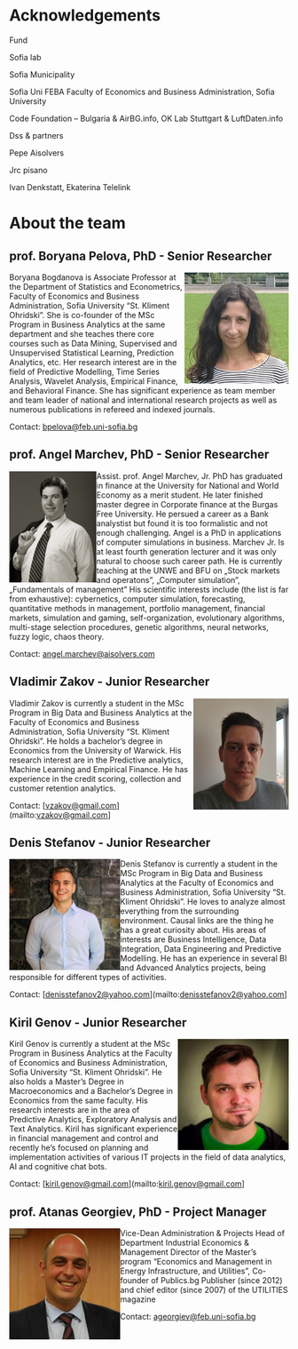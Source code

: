 # Acknowledgements

Fund

Sofia lab

Sofia Municipality

Sofia Uni FEBA
Faculty of Economics and Business Administration, Sofia University

Code Foundation – Bulgaria &amp; AirBG.info, OK Lab Stuttgart &amp; LuftDaten.info

Dss &amp; partners

Pepe Aisolvers

Jrc pisano

Ivan Denkstatt, Ekaterina Telelink


# About the team

## prof. Boryana Pelova, PhD - Senior Researcher
<img align="right" height="200" src="/media/b_pelova.jpg">

Boryana Bogdanova is Associate Professor at the Department of Statistics and Econometrics, Faculty of Economics and Business Administration, Sofia University “St. Kliment Ohridski”. She is co-founder of the MSc Program in Business Analytics at the same department and she teaches there core courses such as Data Mining, Supervised and Unsupervised Statistical Learning, Prediction Analytics, etc. Her research interest are in the field of Predictive Modelling, Time Series Analysis, Wavelet Analysis, Empirical Finance, and Behavioral Finance. She has significant experience as team member and team leader of national and international research projects as well as numerous publications in refereed and indexed journals.

Contact: [bpelova@feb.uni-sofia.bg](mailto:bpelova@feb.uni-sofia.bg)


## prof. Angel Marchev, PhD - Senior Researcher
<img align="left" height="200" src="/media/a_marchev.jpg">
Assist. prof. Angel Marchev, Jr. PhD has graduated in finance at the University for National and World Economy as a merit student. He later finished master degree in Corporate finance at the Burgas Free University. He persued a career as a Bank analystist but found it is too formalistic and not enough challenging. Angel is a PhD in applications of computer simulations in business. Marchev Jr. Is at least fourth  generation lecturer and it was only natural to choose such career path. He is currently teaching at the UNWE and BFU on „Stock markets and operatons”, „Computer simulation”, „Fundamentals of management”
His scientific interests include (the list is far from exhaustive): cybernetics, computer simulation, forecasting, quantitative methods in management, portfolio management, financial markets, simulation and gaming, self-organization, evolutionary algorithms, multi-stage selection procedures, genetic algorithms, neural networks, fuzzy logic, chaos theory.

Contact: [angel.marchev@aisolvers.com](mailto:angel.marchev@aisolvers.com)


## Vladimir Zakov - Junior Researcher
<img align="right" height="200" src="/media/vlado_zakov.jpg">
Vladimir Zakov is currently a student in the MSc Program in Big Data and Business Analytics at the Faculty of Economics and Business Administration, Sofia University “St. Kliment Ohridski”. He holds a bachelor’s degree in Economics from the University of Warwick. His research interest are in the Predictive analytics, Machine Learning and Empirical Finance. He has experience in the credit scoring, collection and customer retention analytics.

Contact: [vzakov@gmail.com](mailto:vzakov@gmail.com]


## Denis Stefanov - Junior Researcher
<img align="left" height="200" src="/media/denis_stefanov.jpg">
Denis Stefanov is currently a student in the MSc Program in Big Data and Business Analytics at the Faculty of Economics and Business Administration, Sofia University “St. Kliment Ohridski”. He loves to analyze almost everything from the surrounding environment. Causal links are the thing he has a great curiosity about. His areas of interests are Business Intelligence, Data Integration, Data Engineering and Predictive Modelling. He has an experience in several BI and Advanced Analytics projects, being responsible for different types of activities.

Contact: [denisstefanov2@yahoo.com](mailto:denisstefanov2@yahoo.com]


## Kiril Genov - Junior Researcher
<img align="right" height="200" src="/media/kiril_genov.jpg">
Kiril Genov is currently a student at the MSc Program in Business Analytics at the Faculty of Economics and Business Administration, Sofia University “St. Kliment Ohridski”. He also holds a Master’s Degree in Macroeconomics and a Bachelor’s Degree in Economics from the same faculty. His research interests are in the area of Predictive Analytics, Exploratory Analysis and Text Analytics. Kiril has significant experience in financial management and control and recently he’s focused on planning and implementation activities of various IT projects in the field of data analytics, AI and cognitive chat bots.

Contact: [kiril.genov@gmail.com](mailto:kiril.genov@gmail.com]


## prof. Atanas Georgiev, PhD - Project Manager
<img align="left" height="200" src="/media/atanas_georgiev.jpg">
Vice-Dean Administration & Projects
Head of Department Industrial Economics & Management
Director of the Master’s program “Economics and Management in Energy
Infrastructure, and Utilities”, Co-founder of Publics.bg
Publisher (since 2012) and chief editor (since 2007) of the UTILITIES magazine

Contact: [ageorgiev@feb.uni-sofia.bg](mailto:ageorgiev@feb.uni-sofia.bg)
